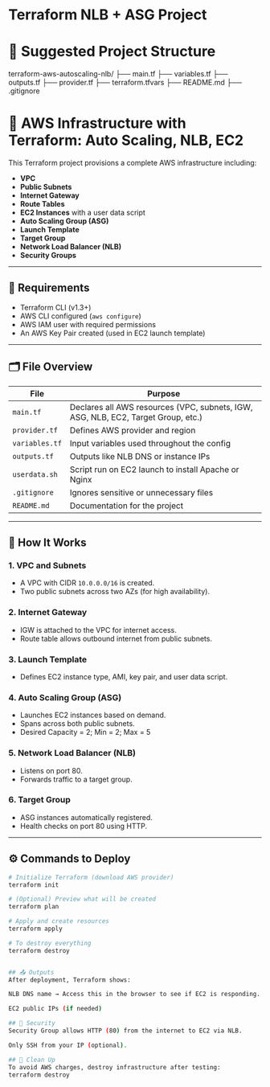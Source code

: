 # Terraform NLB + ASG Project

# 📁 Suggested Project Structure
terraform-aws-autoscaling-nlb/
├── main.tf
├── variables.tf
├── outputs.tf
├── provider.tf
├── terraform.tfvars
├── README.md
├── .gitignore

# 🚀 AWS Infrastructure with Terraform: Auto Scaling, NLB, EC2

This Terraform project provisions a complete AWS infrastructure including:

- **VPC**
- **Public Subnets**
- **Internet Gateway**
- **Route Tables**
- **EC2 Instances** with a user data script
- **Auto Scaling Group (ASG)**
- **Launch Template**
- **Target Group**
- **Network Load Balancer (NLB)**
- **Security Groups**

---

## 📌 Requirements

- Terraform CLI (v1.3+)
- AWS CLI configured (`aws configure`)
- AWS IAM user with required permissions
- An AWS Key Pair created (used in EC2 launch template)

---

## 🗂️ File Overview

| File           | Purpose |
|----------------|---------|
| `main.tf`      | Declares all AWS resources (VPC, subnets, IGW, ASG, NLB, EC2, Target Group, etc.) |
| `provider.tf`  | Defines AWS provider and region |
| `variables.tf` | Input variables used throughout the config |
| `outputs.tf`   | Outputs like NLB DNS or instance IPs |
| `userdata.sh`  | Script run on EC2 launch to install Apache or Nginx |
| `.gitignore`   | Ignores sensitive or unnecessary files |
| `README.md`    | Documentation for the project |

---

## 🔧 How It Works

### 1. **VPC and Subnets**
- A VPC with CIDR `10.0.0.0/16` is created.
- Two public subnets across two AZs (for high availability).

### 2. **Internet Gateway**
- IGW is attached to the VPC for internet access.
- Route table allows outbound internet from public subnets.

### 3. **Launch Template**
- Defines EC2 instance type, AMI, key pair, and user data script.

### 4. **Auto Scaling Group (ASG)**
- Launches EC2 instances based on demand.
- Spans across both public subnets.
- Desired Capacity = 2; Min = 2; Max = 5

### 5. **Network Load Balancer (NLB)**
- Listens on port 80.
- Forwards traffic to a target group.

### 6. **Target Group**
- ASG instances automatically registered.
- Health checks on port 80 using HTTP.

---

## ⚙️ Commands to Deploy

```bash
# Initialize Terraform (download AWS provider)
terraform init

# (Optional) Preview what will be created
terraform plan

# Apply and create resources
terraform apply

# To destroy everything
terraform destroy


## 📤 Outputs
After deployment, Terraform shows:

NLB DNS name → Access this in the browser to see if EC2 is responding.

EC2 public IPs (if needed)

## 🔐 Security
Security Group allows HTTP (80) from the internet to EC2 via NLB.

Only SSH from your IP (optional).

## 🚨 Clean Up
To avoid AWS charges, destroy infrastructure after testing:
terraform destroy


